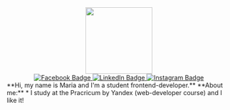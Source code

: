 <div id="header" align="center">
  <img
  src="https://media.giphy.com/media/QBGfW8HqzXzYDojCqo/giphy.gif" width="150"/>
</div>

<div id="badges" align="center">  
  <a href="#">
    <img src="https://img.shields.io/badge/Facebook-blue?logo=Facebook&logoColor=white&style=for-the-badge" alt="Facebook Badge"/>
  </a>
  <a href="#">
    <img src="https://img.shields.io/badge/LinkedIn-blue?style=for-the-badge&logo=linkedin&logoColor=white" alt="LinkedIn Badge"/>
  </a>
  <a href="#">
    <img src="https://img.shields.io/badge/Instagram-blue?logo=Instagram&logoColor=white&style=for-the-badge" alt="Instagram Badge"/>
  </a>
</div>

<div id="section">
  **Hi, my name is Maria and I'm a student frontend-developer.**
  **About me:**
  * I study at the Pracricum by Yandex (web-developer course) and I like it!
  
</div>
